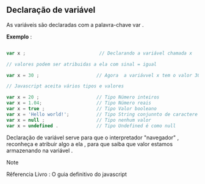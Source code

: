 
## Declaração de variável 

<p> As variáveis são declaradas com a palavra-chave var . </p>



**Exemplo** :

```javascript 

var x ;                           // Declarando a variável chamada x 

// valores podem ser atribuidas a ela com sinal = igual

var x = 30 ;                     // Agora  a variávvel x tem o valor 30 .      

// Javascript aceita vários tipos e valores 

var x = 20 ;                     // Tipo Número inteiros 
var x = 1.04;                    // Tipo Número reais 
var x = true ;                   // Tipo Valor booleano
var x = 'Hello world!';          // Tipo String conjunnto de caractere 
var x = null ;                   // Tipo nenhum valor 
var x = undefined .              // Tipo Undefined é como null 

```
<p> Declaração de variável serve para que o interpretador "navegador" ,
reconheça e atribuir algo a ela , para que saiba que valor estamos armazenando na variável .</p>

> [!NOTE]
> Rêferencia 
> Livro : O guia definitivo do javascript